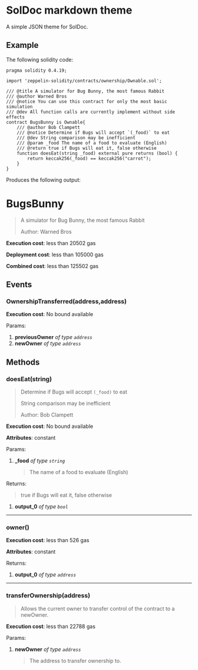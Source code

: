 # SolDoc markdown theme

A simple JSON theme for SolDoc.

## Example

The following solidity code:
```Solidity
pragma solidity 0.4.19;

import 'zeppelin-solidity/contracts/ownership/Ownable.sol';

/// @title A simulator for Bug Bunny, the most famous Rabbit
/// @author Warned Bros
/// @notice You can use this contract for only the most basic simulation
/// @dev All function calls are currently implement without side effects
contract BugsBunny is Ownable{
    /// @author Bob Clampett
    /// @notice Determine if Bugs will accept `(_food)` to eat
    /// @dev String comparison may be inefficient
    /// @param _food The name of a food to evaluate (English)
    /// @return true if Bugs will eat it, false otherwise
    function doesEat(string _food) external pure returns (bool) {
        return keccak256(_food) == keccak256("carrot");
    }
}
```

Produces the following output:

# BugsBunny
> A simulator for Bug Bunny, the most famous Rabbit
>
> Author: Warned Bros


**Execution cost**: less than 20502 gas

**Deployment cost**: less than 105000 gas

**Combined cost**: less than 125502 gas


## Events
### OwnershipTransferred(address,address)


**Execution cost**: No bound available


Params:

1. **previousOwner** *of type `address`*
2. **newOwner** *of type `address`*


## Methods
### doesEat(string)
>
>Determine if Bugs will accept `(_food)` to eat
>
> String comparison may be inefficient
>
> Author: Bob Clampett


**Execution cost**: No bound available

**Attributes**: constant


Params:

1. **_food** *of type `string`*

    > The name of a food to evaluate (English)


Returns:

> true if Bugs will eat it, false otherwise

1. **output_0** *of type `bool`*

---
### owner()


**Execution cost**: less than 526 gas

**Attributes**: constant



Returns:


1. **output_0** *of type `address`*

---
### transferOwnership(address)
>
> Allows the current owner to transfer control of the contract to a newOwner.


**Execution cost**: less than 22788 gas


Params:

1. **newOwner** *of type `address`*

    > The address to transfer ownership to.
